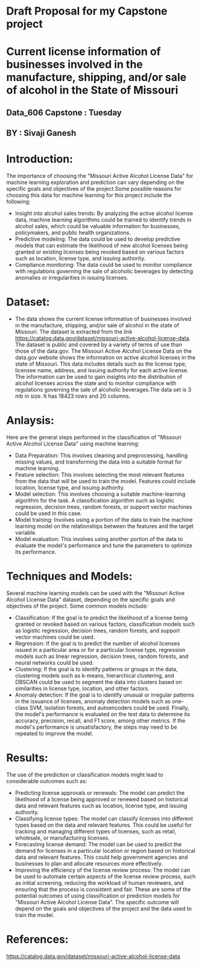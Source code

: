 # Draft Proposal for my Capstone project 

# Current license information of businesses involved in the manufacture, shipping, and/or sale of alcohol in the State of Missouri

## Data_606 Capstone : Tuesday

## BY : Sivaji Ganesh

# Introduction:
The importance of choosing the "Missouri Active Alcohol License Data" for machine learning exploration and prediction can vary depending on the specific goals and objectives of the project.Some possible reasons for choosing this data for machine learning for this project include the following:
 * Insight into alcohol sales trends: By analyzing the active alcohol license data, machine learning algorithms could be trained to identify trends in alcohol sales,    which could be valuable information for businesses, policymakers, and public health organizations.
 * Predictive modeling: The data could be used to develop predictive models that can estimate the likelihood of new alcohol licenses being granted or existing          licenses being revoked based on various factors such as location, license type, and issuing authority.
 * Compliance monitoring: The data could be used to monitor compliance with regulations governing the sale of alcoholic beverages by detecting anomalies or              irregularities in issuing licenses.


# Dataset:
* The data shows the current license information of businesses involved in the manufacture, shipping, and/or sale of alcohol in the state of Missouri. The dataset is   extracted from the link https://catalog.data.gov/dataset/missouri-active-alcohol-license-data. The dataset is public and covered by a variety of terms of use than   those of the data.gov. The Missouri Active Alcohol License Data on the data.gov website shows the information on active alcohol licenses in the state of Missouri.   This data includes details such as the license type, licensee name, address, and issuing authority for each active license. The information can be used to gain       insights into the distribution of alcohol licenses across the state and to monitor compliance with regulations governing the sale of alcoholic beverages.The data     set is 3 mb in size. It has 18423 rows and 20 columns.


# Anlaysis:
Here are the general steps performed in the classification of "Missouri Active Alcohol License Data" using machine learning:
  * Data Preparation: This involves cleaning and preprocessing, handling missing values, and transforming the data into a suitable format for machine learning.
  * Feature selection: This involves selecting the most relevant features from the data that will be used to train the model. Features could include location,           license type, and issuing authority.
  * Model selection: This involves choosing a suitable machine-learning algorithm for the task. A classification algorithm such as logistic regression, decision         trees, random forests, or support vector machines could be used in this case.
  * Model training: Involves using a portion of the data to train the machine learning model on the relationships between the features and the target variable.
  * Model evaluation: This involves using another portion of the data to evaluate the model's performance and tune the parameters to optimize its performance.
 

# Techniques and Models:
Several machine learning models can be used with the "Missouri Active Alcohol License Data" dataset, depending on the specific goals and objectives of the project. Some common models include:
  * Classification: If the goal is to predict the likelihood of a license being granted or revoked based on various factors, classification models such as logistic       regression, decision trees, random forests, and support vector machines could be used.
  * Regression: If the goal is to predict the number of alcohol licenses issued in a particular area or for a particular license type, regression models such as         linear regression, decision trees, random forests, and neural networks could be used.
  * Clustering: If the goal is to identify patterns or groups in the data, clustering models such as k-means, hierarchical clustering, and DBSCAN could be used to       segment the data into clusters based on similarities in license type, location, and other factors.
  * Anomaly detection: If the goal is to identify unusual or irregular patterns in the issuance of licenses, anomaly detection models such as one-class SVM,             isolation forests, and autoencoders could be used.
Finally, the model's performance is evaluated on the test data to determine its accuracy, precision, recall, and F1 score, among other metrics. If the model's        performance is unsatisfactory, the steps may need to be repeated to improve the model.


# Results:
The use of the prediction or classification models might lead to considerable outcomes such as:
  * Predicting license approvals or renewals: The model can predict the likelihood of a license being approved or renewed based on historical data and relevant           features such as location, license type, and issuing authority.
  * Classifying license types: The model can classify licenses into different types based on the data and relevant features. This could be useful for tracking and       managing different types of licenses, such as retail, wholesale, or manufacturing licenses.
  * Forecasting license demand: The model can be used to predict the demand for licenses in a particular location or region based on historical data and relevant         features. This could help government agencies and businesses to plan and allocate resources more effectively.
  * Improving the efficiency of the license review process: The model can be used to automate certain aspects of the license review process, such as initial             screening, reducing the workload of human reviewers, and ensuring that the process is consistent and fair.
These are some of the potential outcomes of using classification or prediction models for "Missouri Active Alcohol License Data". The specific outcome will depend on the goals and objectives of the project and the data used to train the model.


# References:
  https://catalog.data.gov/dataset/missouri-active-alcohol-license-data
